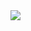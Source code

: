<img src="https://capsule-render.vercel.app/api?type=waving&color=auto&height=300&section=header&text=Welcome!😊&desc=This%20is%20SungJae%20playground.%20&fontSize=90&descSize=30&fontColor=ffffff&fontAlignY=40" />
<!--
**JMTcord/JMTcord** is a ✨ _special_ ✨ repository because its `README.md` (this file) appears on your GitHub profile.

Here are some ideas to get you started:

- 🔭 I’m currently working on ...
- 🌱 I’m currently learning ...
- 👯 I’m looking to collaborate on ...
- 🤔 I’m looking for help with ...
- 💬 Ask me about ...
- 📫 How to reach me: ...
- 😄 Pronouns: ...
- ⚡ Fun fact: ...
-->
